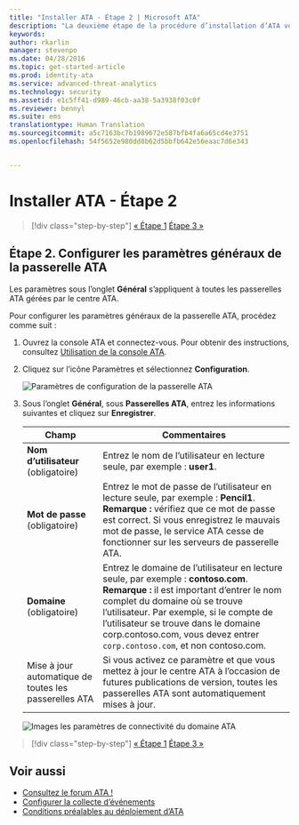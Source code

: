 ```yaml
---
title: "Installer ATA - Étape 2 | Microsoft ATA"
description: "La deuxième étape de la procédure d’installation d’ATA vous aide à configurer les paramètres de connectivité du domaine sur le serveur de votre centre ATA."
keywords: 
author: rkarlin
manager: stevenpo
ms.date: 04/28/2016
ms.topic: get-started-article
ms.prod: identity-ata
ms.service: advanced-threat-analytics
ms.technology: security
ms.assetid: e1c5ff41-d989-46cb-aa38-5a3938f03c0f
ms.reviewer: bennyl
ms.suite: ems
translationtype: Human Translation
ms.sourcegitcommit: a5c7163bc7b1989672e587bfb4fa6a65cd4e3751
ms.openlocfilehash: 54f5652e980dd8b62d5bbfb642e56eaac7d6e343


---
```


# Installer ATA - Étape 2

>[!div class="step-by-step"]
[« Étape 1](install-ata-step1.md)
[Étape 3 »](install-ata-step3.md)

## Étape 2. Configurer les paramètres généraux de la passerelle ATA
Les paramètres sous l’onglet **Général** s’appliquent à toutes les passerelles ATA gérées par le centre ATA.

Pour configurer les paramètres généraux de la passerelle ATA, procédez comme suit :

1.  Ouvrez la console ATA et connectez-vous. Pour obtenir des instructions, consultez [Utilisation de la console ATA](working-with-ata-console.md).

2.  Cliquez sur l’icône Paramètres et sélectionnez **Configuration**.

    ![Paramètres de configuration de la passerelle ATA](media/ATA-config-icon.JPG)

3.  Sous l’onglet **Général**, sous **Passerelles ATA**, entrez les informations suivantes et cliquez sur **Enregistrer**.

    |Champ|Commentaires|
    |---------|------------|
    |**Nom d’utilisateur** (obligatoire)|Entrez le nom de l’utilisateur en lecture seule, par exemple : **user1**.|
    |**Mot de passe** (obligatoire)|Entrez le mot de passe de l’utilisateur en lecture seule, par exemple : **Pencil1**. **Remarque :** vérifiez que ce mot de passe est correct. Si vous enregistrez le mauvais mot de passe, le service ATA cesse de fonctionner sur les serveurs de passerelle ATA.|
    |**Domaine** (obligatoire)|Entrez le domaine de l’utilisateur en lecture seule, par exemple : **contoso.com**. **Remarque :** il est important d’entrer le nom complet du domaine où se trouve l’utilisateur. Par exemple, si le compte de l’utilisateur se trouve dans le domaine corp.contoso.com, vous devez entrer `corp.contoso.com`, et non contoso.com.|
    |Mise à jour automatique de toutes les passerelles ATA |Si vous activez ce paramètre et que vous mettez à jour le centre ATA à l’occasion de futures publications de version, toutes les passerelles ATA sont automatiquement mises à jour.|

    ![Images les paramètres de connectivité du domaine ATA](media/ata-domain-connectivity-user.jpg)



>[!div class="step-by-step"]
[« Étape 1](install-ata-step1.md)
[Étape 3 »](install-ata-step3.md)


## Voir aussi

- [Consultez le forum ATA !](https://social.technet.microsoft.com/Forums/security/home?forum=mata)
- [Configurer la collecte d’événements](configure-event-collection.md)
- [Conditions préalables au déploiement d’ATA](/advanced-threat-analytics/plan-design/ata-prerequisites)



<!--HONumber=Jul16_HO3-->


